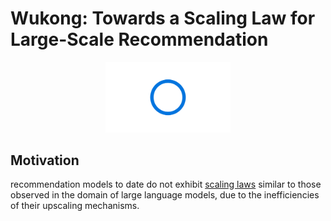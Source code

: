 

# Wukong: Towards a Scaling Law for Large-Scale Recommendation 


<div align=center><img src="./asset/Meta.gif" width = "200px"></div>

## Motivation
recommendation models to date do not exhibit [scaling laws](https://zhuanlan.zhihu.com/p/667489780) similar to those observed in the domain of large language models, due to the inefficiencies of their upscaling mechanisms. 

